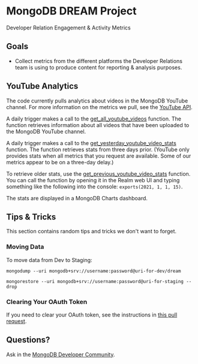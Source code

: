 # MongoDB DREAM Project

Developer Relation Engagement &amp; Activity Metrics

## Goals

- Collect metrics from the different platforms the Developer Relations team is using to produce content for reporting &amp; analysis purposes.

## YouTube Analytics

The code currently pulls analytics about videos in the MongoDB YouTube channel.  For more information on the metrics we pull, see the [YouTube API](https://developers.google.com/youtube/analytics/metrics#views).

A daily trigger makes a call to the [get_all_youtube_videos](functions/get_all_youtube_videos/source.js) function.  The function retrieves information about all videos that have been uploaded to the MongoDB YouTube channel.

A daily trigger makes a call to the [get_yesterday_youtube_video_stats](functions/get_yesterday_youtube_video_stats/source.js) function.  The function retrieves stats from three days prior. (YouTube only provides stats when all metrics that you request are available. Some of our metrics appear to be on a three-day delay.)  

To retrieve older stats, use the [get_previous_youtube_video_stats](functions/get_previous_youtube_video_stats/source.js) function.  You can call the function by opening it in the Realm web UI and typing something like the following into the console: `exports(2021, 1, 1, 15)`.

The stats are displayed in a MongoDB Charts dashboard.

## Tips & Tricks

This section contains random tips and tricks we don't want to forget.

### Moving Data

To move data from Dev to Staging:

`mongodump --uri mongodb+srv://username:password@uri-for-dev/dream`

`mongorestore --uri mongodb+srv://username:password@uri-for-staging --drop`

### Clearing Your OAuth Token

If you need to clear your OAuth token, see the instructions in [this pull request](https://github.com/mongodb-developer/dream/pull/2).

## Questions?

Ask in the [MongoDB Developer Community](https://community.mongodb.com).
